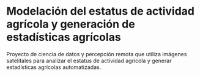 # Modelación del estatus de actividad agrícola y generación de estadísticas agrícolas
Proyecto de ciencia de datos y percepción remota que utiliza imágenes satelitales para analizar el estatus de actividad agrícola y generar estadísticas agrícolas automatizadas.
